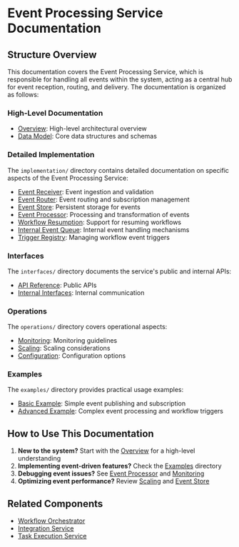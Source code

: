 # Event Processing Service Documentation

## Structure Overview

This documentation covers the Event Processing Service, which is responsible for handling all events within the system, acting as a central hub for event reception, routing, and delivery. The documentation is organized as follows:

### High-Level Documentation

* [Overview](./overview.md): High-level architectural overview
* [Data Model](./data_model.md): Core data structures and schemas

### Detailed Implementation

The `implementation/` directory contains detailed documentation on specific aspects of the Event Processing Service:

* [Event Receiver](./implementation/event_receiver.md): Event ingestion and validation
* [Event Router](./implementation/event_router.md): Event routing and subscription management
* [Event Store](./implementation/event_store.md): Persistent storage for events
* [Event Processor](./implementation/event_processor.md): Processing and transformation of events
* [Workflow Resumption](./implementation/workflow_resumption.md): Support for resuming workflows
* [Internal Event Queue](./implementation/internal_queue.md): Internal event handling mechanisms
* [Trigger Registry](./implementation/trigger_registry.md): Managing workflow event triggers

### Interfaces

The `interfaces/` directory documents the service's public and internal APIs:

* [API Reference](./interfaces/api.md): Public APIs
* [Internal Interfaces](./interfaces/internal.md): Internal communication

### Operations

The `operations/` directory covers operational aspects:

* [Monitoring](./operations/monitoring.md): Monitoring guidelines
* [Scaling](./operations/scaling.md): Scaling considerations
* [Configuration](./operations/configuration.md): Configuration options

### Examples

The `examples/` directory provides practical usage examples:

* [Basic Example](./examples/basic_example.md): Simple event publishing and subscription
* [Advanced Example](./examples/advanced_example.md): Complex event processing and workflow triggers

## How to Use This Documentation

1. **New to the system?** Start with the [Overview](./overview.md) for a high-level understanding
2. **Implementing event-driven features?** Check the [Examples](./examples/) directory
3. **Debugging event issues?** See [Event Processor](./implementation/event_processor.md) and [Monitoring](./operations/monitoring.md)
4. **Optimizing event performance?** Review [Scaling](./operations/scaling.md) and [Event Store](./implementation/event_store.md)

## Related Components

* [Workflow Orchestrator](../workflow_orchestrator/)
* [Integration Service](../integration_service.md)
* [Task Execution Service](../task_execution_service.md)


